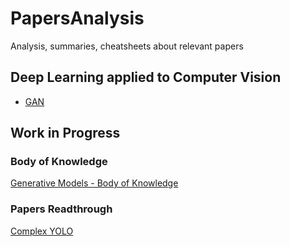 # PapersAnalysis
Analysis, summaries, cheatsheets about relevant papers

## Deep Learning applied to Computer Vision 

- [GAN](GAN/)



## Work in Progress 

### Body of Knowledge 

[Generative Models - Body of Knowledge](https://github.com/NicolaBernini/PapersAnalysis/issues/7)





### Papers Readthrough 

[Complex YOLO](https://github.com/NicolaBernini/PapersAnalysis/issues/1)









